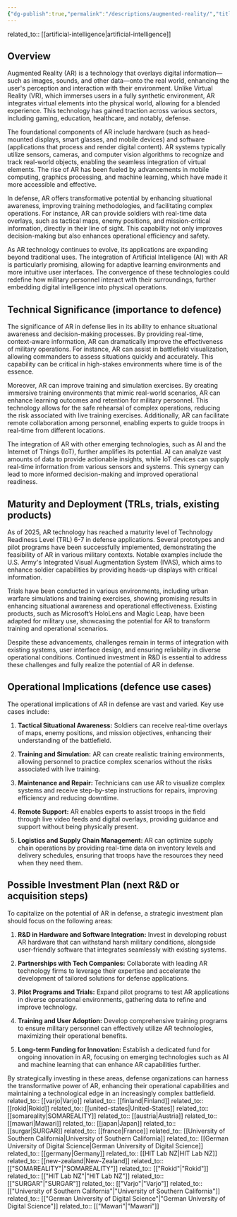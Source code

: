 ```yaml
---
{"dg-publish":true,"permalink":"/descriptions/augmented-reality/","title":"augmented reality","tags":["ar","innovation","technology","trl-6","visual"]}
---
```



related_to:: [[artificial-intelligence\|artificial-intelligence]]

## Overview
Augmented Reality (AR) is a technology that overlays digital information—such as images, sounds, and other data—onto the real world, enhancing the user's perception and interaction with their environment. Unlike Virtual Reality (VR), which immerses users in a fully synthetic environment, AR integrates virtual elements into the physical world, allowing for a blended experience. This technology has gained traction across various sectors, including gaming, education, healthcare, and notably, defense.

The foundational components of AR include hardware (such as head-mounted displays, smart glasses, and mobile devices) and software (applications that process and render digital content). AR systems typically utilize sensors, cameras, and computer vision algorithms to recognize and track real-world objects, enabling the seamless integration of virtual elements. The rise of AR has been fueled by advancements in mobile computing, graphics processing, and machine learning, which have made it more accessible and effective.

In defense, AR offers transformative potential by enhancing situational awareness, improving training methodologies, and facilitating complex operations. For instance, AR can provide soldiers with real-time data overlays, such as tactical maps, enemy positions, and mission-critical information, directly in their line of sight. This capability not only improves decision-making but also enhances operational efficiency and safety.

As AR technology continues to evolve, its applications are expanding beyond traditional uses. The integration of Artificial Intelligence (AI) with AR is particularly promising, allowing for adaptive learning environments and more intuitive user interfaces. The convergence of these technologies could redefine how military personnel interact with their surroundings, further embedding digital intelligence into physical operations.

## Technical Significance (importance to defence)
The significance of AR in defense lies in its ability to enhance situational awareness and decision-making processes. By providing real-time, context-aware information, AR can dramatically improve the effectiveness of military operations. For instance, AR can assist in battlefield visualization, allowing commanders to assess situations quickly and accurately. This capability can be critical in high-stakes environments where time is of the essence.

Moreover, AR can improve training and simulation exercises. By creating immersive training environments that mimic real-world scenarios, AR can enhance learning outcomes and retention for military personnel. This technology allows for the safe rehearsal of complex operations, reducing the risk associated with live training exercises. Additionally, AR can facilitate remote collaboration among personnel, enabling experts to guide troops in real-time from different locations.

The integration of AR with other emerging technologies, such as AI and the Internet of Things (IoT), further amplifies its potential. AI can analyze vast amounts of data to provide actionable insights, while IoT devices can supply real-time information from various sensors and systems. This synergy can lead to more informed decision-making and improved operational readiness.

## Maturity and Deployment (TRLs, trials, existing products)
As of 2025, AR technology has reached a maturity level of Technology Readiness Level (TRL) 6-7 in defense applications. Several prototypes and pilot programs have been successfully implemented, demonstrating the feasibility of AR in various military contexts. Notable examples include the U.S. Army's Integrated Visual Augmentation System (IVAS), which aims to enhance soldier capabilities by providing heads-up displays with critical information.

Trials have been conducted in various environments, including urban warfare simulations and training exercises, showing promising results in enhancing situational awareness and operational effectiveness. Existing products, such as Microsoft’s HoloLens and Magic Leap, have been adapted for military use, showcasing the potential for AR to transform training and operational scenarios.

Despite these advancements, challenges remain in terms of integration with existing systems, user interface design, and ensuring reliability in diverse operational conditions. Continued investment in R&D is essential to address these challenges and fully realize the potential of AR in defense.

## Operational Implications (defence use cases)
The operational implications of AR in defense are vast and varied. Key use cases include:

1. **Tactical Situational Awareness:** Soldiers can receive real-time overlays of maps, enemy positions, and mission objectives, enhancing their understanding of the battlefield.
   
2. **Training and Simulation:** AR can create realistic training environments, allowing personnel to practice complex scenarios without the risks associated with live training.

3. **Maintenance and Repair:** Technicians can use AR to visualize complex systems and receive step-by-step instructions for repairs, improving efficiency and reducing downtime.

4. **Remote Support:** AR enables experts to assist troops in the field through live video feeds and digital overlays, providing guidance and support without being physically present.

5. **Logistics and Supply Chain Management:** AR can optimize supply chain operations by providing real-time data on inventory levels and delivery schedules, ensuring that troops have the resources they need when they need them.

## Possible Investment Plan (next R&D or acquisition steps)
To capitalize on the potential of AR in defense, a strategic investment plan should focus on the following areas:

1. **R&D in Hardware and Software Integration:** Invest in developing robust AR hardware that can withstand harsh military conditions, alongside user-friendly software that integrates seamlessly with existing systems.

2. **Partnerships with Tech Companies:** Collaborate with leading AR technology firms to leverage their expertise and accelerate the development of tailored solutions for defense applications.

3. **Pilot Programs and Trials:** Expand pilot programs to test AR applications in diverse operational environments, gathering data to refine and improve technology.

4. **Training and User Adoption:** Develop comprehensive training programs to ensure military personnel can effectively utilize AR technologies, maximizing their operational benefits.

5. **Long-term Funding for Innovation:** Establish a dedicated fund for ongoing innovation in AR, focusing on emerging technologies such as AI and machine learning that can enhance AR capabilities further.

By strategically investing in these areas, defense organizations can harness the transformative power of AR, enhancing their operational capabilities and maintaining a technological edge in an increasingly complex battlefield.
related_to:: [[varjo\|Varjo]]
related_to:: [[finland\|Finland]]
related_to:: [[rokid\|Rokid]]
related_to:: [[united-states\|United-States]]
related_to:: [[somareality\|SOMAREALITY]]
related_to:: [[austria\|Austria]]
related_to:: [[mawari\|Mawari]]
related_to:: [[japan\|Japan]]
related_to:: [[surgar\|SURGAR]]
related_to:: [[france\|France]]
related_to:: [[University of Southern California\|University of Southern California]]
related_to:: [[German University of Digital Science\|German University of Digital Science]]
related_to:: [[germany\|Germany]]
related_to:: [[HIT Lab NZ\|HIT Lab NZ]]
related_to:: [[new-zealand\|New-Zealand]]
related_to:: [["SOMAREALITY"\|"SOMAREALITY"]]
related_to:: [["Rokid"\|"Rokid"]]
related_to:: [["HIT Lab NZ"\|"HIT Lab NZ"]]
related_to:: [["SURGAR"\|"SURGAR"]]
related_to:: [["Varjo"\|"Varjo"]]
related_to:: [["University of Southern California"\|"University of Southern California"]]
related_to:: [["German University of Digital Science"\|"German University of Digital Science"]]
related_to:: [["Mawari"\|"Mawari"]]
